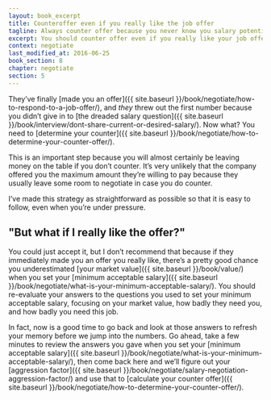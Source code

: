 ```yaml
---
layout: book_excerpt
title: Counteroffer even if you really like the job offer
tagline: Always counter offer because you never know you salary potential
excerpt: You should counter offer even if you really like your job offer because you could leave money on the table.
context: negotiate
last_modified_at: 2016-06-25
book_section: 8
chapter: negotiate
section: 5
---
```

They’ve finally [made you an offer]({{ site.baseurl }}/book/negotiate/how-to-respond-to-a-job-offer/), and *they* threw out the first number because you didn’t give in to [the dreaded salary question]({{ site.baseurl }}/book/interview/dont-share-current-or-desired-salary/). Now what? You need to [determine your counter]({{ site.baseurl }}/book/negotiate/how-to-determine-your-counter-offer/).

This is an important step because you will almost certainly be leaving money on the table if you don’t counter. It’s very unlikely that the company offered you the maximum amount they’re willing to pay because they usually leave some room to negotiate in case you do counter. 

I’ve made this strategy as straightforward as possible so that it is easy to follow, even when you’re under pressure. 

## "But what if I really like the offer?"

You could just accept it, but I don’t recommend that because if they immediately made you an offer you really like, there’s a pretty good chance you underestimated [your market value]({{ site.baseurl }}/book/value/) when you set your [minimum acceptable salary]({{ site.baseurl }}/book/negotiate/what-is-your-minimum-acceptable-salary/). You should re-evaluate your answers to the questions you used to set your minimum acceptable salary, focusing on your market value, how badly they need you, and how badly you need this job.

In fact, now is a good time to go back and look at those answers to refresh your memory before we jump into the numbers. Go ahead, take a few minutes to review the answers you gave when you set your [minimum acceptable salary]({{ site.baseurl }}/book/negotiate/what-is-your-minimum-acceptable-salary/), then come back here and we’ll figure out your [aggression factor]({{ site.baseurl }}/book/negotiate/salary-negotiation-aggression-factor/) and use that to [calculate your counter offer]({{ site.baseurl }}/book/negotiate/how-to-determine-your-counter-offer/).